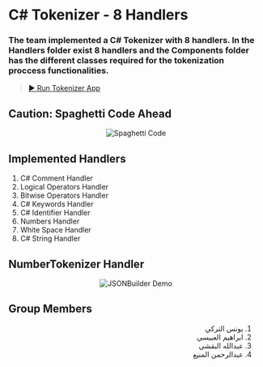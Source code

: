 # C# Tokenizer - 8 Handlers

### The team implemented a C# Tokenizer with 8 handlers. In the Handlers folder exist 8 handlers and the Components folder has the different classes required for the tokenization proccess functionalities.

> [▶ Run Tokenizer App](https://dotnetfiddle.net/P3nzBA)


## Caution: Spaghetti Code Ahead

<p align="center">
  <img alt="Spaghetti Code" src="https://media.giphy.com/media/11uoNyauChZR16/giphy.gif">
  </p>

## Implemented Handlers

1. C# Comment Handler
2. Logical Operators Handler
3. Bitwise Operators Handler
4. C# Keywords Handler
5. C# Identifier Handler
6. Numbers Handler
7. White Space Handler
8. C# String Handler

## NumberTokenizer Handler

<p align="center">
  <img alt="JSONBuilder Demo" src="https://github.com/YounesAlturkey/tokenizer-app/blob/master/number-handler-demo.png">
</p>

## Group Members

<div align="right" dir="rtl">  
  
1. يونس التركي
2. ابراهيم العبيسي
3. عبدالله البقشي
4. عبدالرحمن المنيع

</div>
